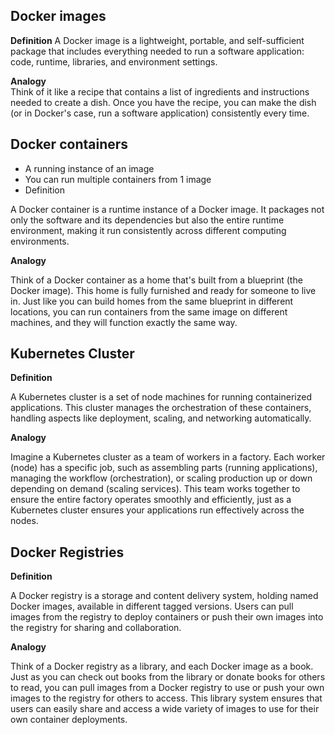 ## Docker images
**Definition**
A Docker image is a lightweight, portable, and self-sufficient package that includes everything needed to run a software application: code, runtime, libraries, and environment settings.

**Analogy**  
Think of it like a recipe that contains a list of ingredients and instructions needed to create a dish. Once you have the recipe, you can make the dish (or in Docker's case, run a software application) consistently every time.

## Docker containers 
-   A running instance of an image 
-   You can run multiple containers from 1 image 
-   Definition

A Docker container is a runtime instance of a Docker image. It packages not only the software and its dependencies but also the entire runtime environment, making it run consistently across different computing environments.

**Analogy**

Think of a Docker container as a home that's built from a blueprint (the Docker image). This home is fully furnished and ready for someone to live in. Just like you can build homes from the same blueprint in different locations, you can run containers from the same image on different machines, and they will function exactly the same way.

## Kubernetes Cluster 

**Definition**

A Kubernetes cluster is a set of node machines for running containerized applications. This cluster manages the orchestration of these containers, handling aspects like deployment, scaling, and networking automatically.

**Analogy**

Imagine a Kubernetes cluster as a team of workers in a factory. Each worker (node) has a specific job, such as assembling parts (running applications), managing the workflow (orchestration), or scaling production up or down depending on demand (scaling services). This team works together to ensure the entire factory operates smoothly and efficiently, just as a Kubernetes cluster ensures your applications run effectively across the nodes.

## Docker Registries 

**Definition**

A Docker registry is a storage and content delivery system, holding named Docker images, available in different tagged versions. Users can pull images from the registry to deploy containers or push their own images into the registry for sharing and collaboration.

**Analogy**

Think of a Docker registry as a library, and each Docker image as a book. Just as you can check out books from the library or donate books for others to read, you can pull images from a Docker registry to use or push your own images to the registry for others to access. This library system ensures that users can easily share and access a wide variety of images to use for their own container deployments.